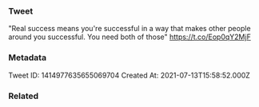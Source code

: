 ### Tweet
"Real success means you're successful in a way that makes other people around you successful. You need both of those" https://t.co/Eop0qY2MjF

### Metadata
Tweet ID: 1414977635655069704
Created At: 2021-07-13T15:58:52.000Z

### Related

